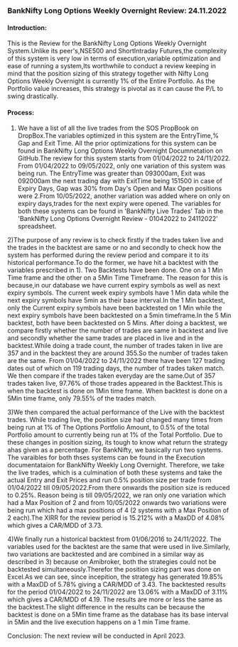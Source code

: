### BankNifty Long Options Weekly Overnight Review: 24.11.2022

#### Introduction:
This is the Review for the BankNifty Long Options Weekly Overnight System.Unlike its peer's,NSE500 and ShortIntraday Futures,the complexity of 
this system is very low in terms of execution,variable optimization and ease of running a system,Its worthwhile to conduct a review keeping in mind that 
the position sizing of this strategy together with Nifty Long Options Weekly Overnight is currently 1% of the Entire Portfolio. As the Portfolio value increases,
this strategy is pivotal as it can cause the P/L to swing drastically.

#### Process:
1) We have a list of all the live trades from the SOS PropBook on DropBox.The variables optimized in this system are the EntryTime,% Gap and Exit Time.
All the prior optimizations for this system can be found in BankNifty Long Options Weekly Overnight Documnetation on GitHub.The review for this system starts from
01/04/2022 to 24/11/2022. From 01/04/2022 to 09/05/2022, only one variation of this system was being run. The EntryTime was greater than 093000am, Exit was 092000am the
next trading day with ExitTime being 151500 in case of Expiry Days, Gap was 30% from Day's Open and Max Open positions were 2.From 10/05/2022, another variation was added where on 
only on expiry days,trades for the next expiry were opened. The variables for both these systems can be found in 'BankNifty Live Trades' Tab in the 
'BankNifty Long Options Overnight Review - 01042022 to 24112022' spreadsheet.

2)The purpose of any review is to check firstly if the trades taken live and the trades in the backtest are same or no and secondly to check how the system has performed during the
review period and compare it to its historical performance.To do the former, we have hit a backtest with the variables prescribed in 1). Two Backtests have been done. One on a 1 Min
Time frame and the other on a 5Min Time Timeframe. The reason for this is because,in our database we have current expiry symbols as well as next expiry symbols. The current week expiry
symbols have 1 Min data while the next expiry symbols have 5min as their base interval.In the 1 Min backtest, only the Current expiry symbols have been backtested on 1 Min while the next 
expiry symbols have been backtested on a 5min timeframe.In the 5 Min backtest, both have been backtested on 5 Mins. After doing a backtest, we compare firstly whether 
the number of trades are same in backtest and live and secondly whether the same trades are placed in live and in the backtest.While doing a trade count, the number of trades taken in live
are 357 and in the backtest they are around 355.So the number of trades taken are the same. From 01/04/2022 to 24/11/2022 there have been 127 trading dates out of which on 119 trading days, 
the number of trades taken match. We then compare if the trades taken everyday are the same.Out of 357 trades taken live, 97.76% of those trades appeared in the Backtest.This is when the
backtest is done on 1Min time frame. When backtest is done on a 5Min time frame, only 79.55% of the trades match.

3)We then compared the actual performance of the Live with the backtest trades. While trading live, the position size had changed many times from being run at 1% of The Options Portfolio Amount,
to 0.5% of the total Portfolio amount to currently being run at 1% of the Total Portfolio. Due to these changes in position sizing, its tough to know what return the strategy ahas given as a percentage.
For BankNifty, we basically run two systems. The varaibles for both thses systems can be found in the Execution documentataion for BankNifty Weekly Long Overnight.
Therefore, we take the live trades, which is a culmination of both these systems and take the actual Entry and Exit Prices and run 0.5% position size per trade from 01/04/2022 till 09/05/2022.From there
onwards the position size is reduced to 0.25%. Reason being is till 09/05/2022, we ran only one variation which had a Max Position of 2 and from 10/05/2022 onwards two variations were being run which
had a max positions of 4 (2 systems with a Max Position of 2 each).The XIRR for the review period is 15.212% with a MaxDD of 4.08% which gives a CAR/MDD of 3.73.
     
4)We finally run a historical backtest from 01/06/2016 to 24/11/2022. The variables used for the backtest are the same that were used in live.Similarly, two variations are backtested and are combined 
in a similar way as described in 3) because on Amibroker, both the strategies could not be backtested simultaneously.Therefor the position sizing part was done on Excel.As we can see, since incepition,
the strategy has generated 19.85% with a MaxDD of 5.78% giving a CAR/MDD of 3.43. The backtested results for the period 01/04/2022 to 24/11/2022 are 13.06% with a MaxDD of 3.11% which gives a CAR/MDD of 4.19.
The results are more or less the same as the backtest.The slight difference in the results can be because the backtest is done on a 5Min time frame as the database has its base interval in 5Min and the live
execution happens on a 1 min Time frame.

Conclusion:
The next review will be conducted in April 2023.   

